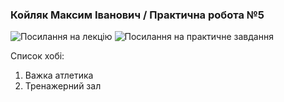 ### Койляк Максим Іванович / Практична робота №5

![Посилання на лекцію](https://docs.google.com/presentation/d/1wrL6qwqrvskpCsNQh2Ke40_pjJfm_iZgchh2b4yp-uU/edit#slide=id.g2b4aa1ded45_0_63)
![Посилання на практичне завдання](https://docs.google.com/document/d/17BG2XxsVBrexh-nliiu6cszA3wmBdJ-QgQXO-_JAvyM/edit)

Список хобі:

1. Важка атлетика
2. Тренажерний зал
